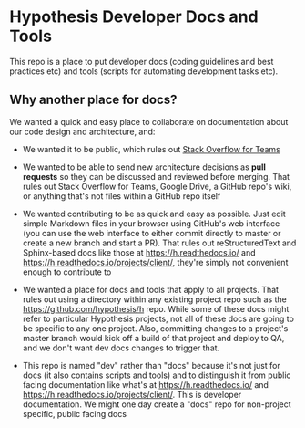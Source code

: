 # Hypothesis Developer Docs and Tools

This repo is a place to put developer docs (coding guidelines and best practices etc) and tools (scripts for automating development tasks etc).

## Why another place for docs?

We wanted a quick and easy place to collaborate on documentation about our code design and architecture, and:

* We wanted it to be public, which rules out [Stack Overflow for Teams](https://stackoverflow.com/c/hypothesis/questions)

* We wanted to be able to send new architecture decisions as **pull requests** so they can be discussed and reviewed before merging. That rules out Stack Overflow for Teams, Google Drive, a GitHub repo's wiki, or anything that's not files within a GitHub repo itself

* We wanted contributing to be as quick and easy as possible. Just edit simple Markdown files in your browser using GitHub's web interface (you can use the web interface to either commit directly to master or create a new branch and start a PR). That rules out reStructuredText and Sphinx-based docs like those at https://h.readthedocs.io/ and <https://h.readthedocs.io/projects/client/>, they're simply not convenient enough to contribute to

* We wanted a place for docs and tools that apply to all projects. That rules out using a directory within any existing project repo such as the <https://github.com/hypothesis/h> repo. While some of these docs might refer to particular Hypothesis projects, not all of these docs are going to be specific to any one project. Also, committing changes to a project's master branch would kick off a build of that project and deploy to QA, and we don't want dev docs changes to trigger that.

* This repo is named "dev" rather than "docs" because it's not just for docs (it also contains scripts and tools) and to distinguish it from public facing documentation like what's at https://h.readthedocs.io/ and https://h.readthedocs.io/projects/client/. This is developer documentation. We might one day create a "docs" repo for non-project specific, public facing docs
